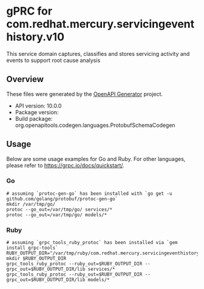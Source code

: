 # gPRC for com.redhat.mercury.servicingeventhistory.v10

This service domain captures, classifies and stores servicing activity and events to support root cause analysis

## Overview
These files were generated by the [OpenAPI Generator](https://openapi-generator.tech) project.

- API version: 10.0.0
- Package version: 
- Build package: org.openapitools.codegen.languages.ProtobufSchemaCodegen

## Usage

Below are some usage examples for Go and Ruby. For other languages, please refer to https://grpc.io/docs/quickstart/.

### Go
```
# assuming `protoc-gen-go` has been installed with `go get -u github.com/golang/protobuf/protoc-gen-go`
mkdir /var/tmp/go/
protoc --go_out=/var/tmp/go/ services/*
protoc --go_out=/var/tmp/go/ models/*
```

### Ruby
```
# assuming `grpc_tools_ruby_protoc` has been installed via `gem install grpc-tools`
RUBY_OUTPUT_DIR="/var/tmp/ruby/com.redhat.mercury.servicingeventhistory.v10"
mkdir $RUBY_OUTPUT_DIR
grpc_tools_ruby_protoc --ruby_out=$RUBY_OUTPUT_DIR --grpc_out=$RUBY_OUTPUT_DIR/lib services/*
grpc_tools_ruby_protoc --ruby_out=$RUBY_OUTPUT_DIR --grpc_out=$RUBY_OUTPUT_DIR/lib models/*
```
